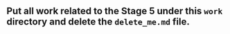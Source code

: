 ## Put all work related to the Stage 5 under this `work` directory and delete the `delete_me.md` file.